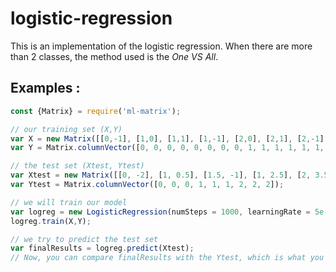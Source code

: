 # logistic-regression

This is an implementation of the logistic regression. When there are more than 2 classes, the method used is the *One VS All*.

## Examples : 
```javascript
const {Matrix} = require('ml-matrix');

// our training set (X,Y)
var X = new Matrix([[0,-1], [1,0], [1,1], [1,-1], [2,0], [2,1], [2,-1], [3,2], [0,4], [1,3], [1,4], [1,5], [2,3], [2,4], [2,5], [3,4], [1, 10], [1, 12], [2, 10], [2,11], [2, 14], [3, 11]]);
var Y = Matrix.columnVector([0, 0, 0, 0, 0, 0, 0, 0, 1, 1, 1, 1, 1, 1, 1, 1, 2, 2, 2, 2, 2, 2]);

// the test set (Xtest, Ytest)
var Xtest = new Matrix([[0, -2], [1, 0.5], [1.5, -1], [1, 2.5], [2, 3.5], [1.5, 4], [1, 10.5], [2.5, 10.5], [2, 11.5]])
var Ytest = Matrix.columnVector([0, 0, 0, 1, 1, 1, 2, 2, 2]);

// we will train our model
var logreg = new LogisticRegression(numSteps = 1000, learningRate = 5e-3);
logreg.train(X,Y);

// we try to predict the test set
var finalResults = logreg.predict(Xtest);
// Now, you can compare finalResults with the Ytest, which is what you wanted to have.
```
